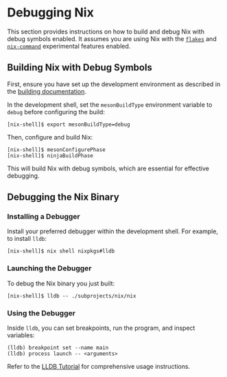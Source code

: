 # Debugging Nix

This section provides instructions on how to build and debug Nix with debug
symbols enabled. It assumes you are using Nix with the [`flakes`] and
[`nix-command`] experimental features enabled.

[`flakes`]: @docroot@/development/experimental-features.md#xp-feature-flakes
[`nix-command`]: @docroot@/development/experimental-features.md#xp-nix-command

## Building Nix with Debug Symbols

First, ensure you have set up the development environment as described in the
[building documentation](./building.md).

In the development shell, set the `mesonBuildType` environment variable to
`debug` before configuring the build:

```console
[nix-shell]$ export mesonBuildType=debug
```

Then, configure and build Nix:

```console
[nix-shell]$ mesonConfigurePhase
[nix-shell]$ ninjaBuildPhase
```

This will build Nix with debug symbols, which are essential for effective
debugging.

## Debugging the Nix Binary

### Installing a Debugger

Install your preferred debugger within the development shell. For example, to
install `lldb`:

```console
[nix-shell]$ nix shell nixpkgs#lldb
```

### Launching the Debugger

To debug the Nix binary you just built:

```console
[nix-shell]$ lldb -- ./subprojects/nix/nix
```

### Using the Debugger

Inside `lldb`, you can set breakpoints, run the program, and inspect variables:

```lldb
(lldb) breakpoint set --name main
(lldb) process launch -- <arguments>
```

Refer to the [LLDB Tutorial](https://lldb.llvm.org/use/tutorial.html) for
comprehensive usage instructions.
